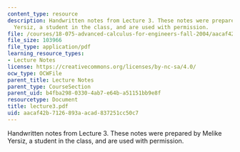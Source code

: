 ```yaml
---
content_type: resource
description: Handwritten notes from Lecture 3. These notes were prepared by Melike
  Yersiz, a student in the class, and are used with permission.
file: /courses/18-075-advanced-calculus-for-engineers-fall-2004/aacaf42b7126893aacad837251cc50c7_lecture3.pdf
file_size: 103966
file_type: application/pdf
learning_resource_types:
- Lecture Notes
license: https://creativecommons.org/licenses/by-nc-sa/4.0/
ocw_type: OCWFile
parent_title: Lecture Notes
parent_type: CourseSection
parent_uid: b4fba298-0330-4ab7-e64b-a51151bb9e8f
resourcetype: Document
title: lecture3.pdf
uid: aacaf42b-7126-893a-acad-837251cc50c7
---
```

Handwritten notes from Lecture 3. These notes were prepared by Melike Yersiz, a student in the class, and are used with permission.